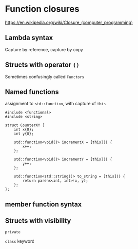 # Function closures

https://en.wikipedia.org/wiki/Closure_(computer_programming)

## Lambda syntax

Capture by reference, capture by copy

## Structs with operator `()`

Sometimes confusingly called `Functors`

## Named functions

assignment to `std::function`, with capture of `this`

```
#include <functional>
#include <string>

struct CounterXY {
    int x{0};
    int y{0};
    
    std::function<void()> incrementX = [this]() {
        x++;
    };

    std::function<void()> incrementY = [this]() {
        y++;
    };

    std::function<std::string()> to_string = [this]() {
        return parens<int, int>(x, y);
    };
};
```

## member function syntax

## Structs with visibility

 `private`

`class` keyword
